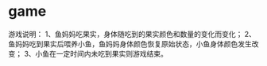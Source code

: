# game
游戏说明：
1、鱼妈妈吃果实，身体随吃到的果实颜色和数量的变化而变化；
2、鱼妈妈吃到果实后喂养小鱼，鱼妈妈身体颜色恢复原始状态，小鱼身体颜色发生改变；
3、小鱼在一定时间内未吃到果实则游戏结束。
